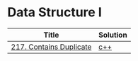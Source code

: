 # Data Structure I

| Title                                                                        | Solution                                          |
| ---------------------------------------------------------------------------- | ------------------------------------------------- |
| [217. Contains Duplicate](https://leetcode.com/problems/contains-duplicate/) | [c++](./DataStructureI/217.ContainsDuplicate.cpp) |


